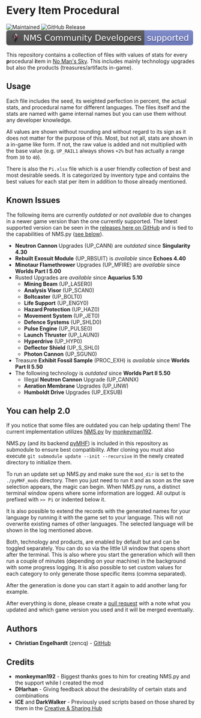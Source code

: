 # Every Item Procedural

![Maintained](https://img.shields.io/maintenance/yes/2025)
![GitHub Release](https://img.shields.io/github/v/release/zencq/Pi?display_name=release)
[![Supported by the No Man's Sky Community Developers & Designers](https://raw.githubusercontent.com/NMSCD/About/master/badge/purple.svg)](https://nmscd.com/)

This repository contains a collection of files with values of stats for every
**p**rocedural **i**tem in [No Man's Sky](https://www.nomanssky.com/). This includes
mainly technology upgrades but also the products (treasures/artifacts in-game).

## Usage

Each file includes the seed, its weighted perfection in percent, the actual stats,
and procedural name for different languages. The files itself and the stats are
named with game internal names but you can use them without any developer knowledge.

All values are shown without rounding and without regard to its sign as it does
not matter for the purpose of this. Most, but not all, stats are shown in a in-game
like form. If not, the raw value is added and not multiplied with the base value
(e.g. `UP_RAIL1` always shows `+2%` but has actually a range from `30` to `40`).

There is also the `Pi.xlsx` file which is a user friendly collection of best and
most desirable seeds. It is categorized by inventory type and contains the best
values for each stat per item in addition to those already mentioned.

## Known Issues

The following items are currently *outdated* or *not available* due to changes in
a newer game version than the one currently supported. The latest supported version
can be seen in the [releases here on GitHub](https://github.com/zencq/Pi/releases)
and is tied to the capabilities of NMS.py ([see below](https://github.com/zencq/Pi?tab=readme-ov-file#you-can-help-20)).

* **Neutron Cannon** Upgrades (UP_CANN) are *outdated* since **Singularity 4.30**
* **Rebuilt Exosuit Module** (UP_RBSUIT) is *available* since **Echoes 4.40**
* **Minotaur Flamethrower** Upgrades (UP_MFIRE) are *available* since **Worlds Part I 5.00**
* Rusted Upgrades are *available* since **Aquarius 5.10**
  * **Mining Beam** (UP_LASER0)
  * **Analysis Visor** (UP_SCAN0)
  * **Boltcaster** (UP_BOLT0)
  * **Life Support** (UP_ENGY0)
  * **Hazard Protection** (UP_HAZ0)
  * **Movement System** (UP_JET0)
  * **Defence Systems** (UP_SHLD0)
  * **Pulse Engine** (UP_PULSE0)
  * **Launch Thruster** (UP_LAUN0)
  * **Hyperdrive** (UP_HYP0)
  * **Deflector Shield** (UP_S_SHL0)
  * **Photon Cannon** (UP_SGUN0)
* Treasure **Exhibit Fossil Sample** (PROC_EXH) is *available* since **Worlds Part II 5.50**
* The following technology is *outdated* since **Worlds Part II 5.50**
  * Illegal **Neutron Cannon** Upgrade (UP_CANNX)
  * **Aeration Membrane** Upgrades (UP_UNW)
  * **Humboldt Drive** Upgrades (UP_EXSUB)

## You can help 2.0

If you notice that some files are outdated you can help updating them! The current
implementation utilizes [NMS.py](https://github.com/monkeyman192/NMS.py) by [monkeyman192](https://github.com/monkeyman192).

NMS.py (and its backend [pyMHF](https://github.com/monkeyman192/pyMHF)) is included
in this repository as submodule to ensure best compatibility. After cloning you
must also execute `git submodule update --init --recursive` in the newly created
directory to initialize them.

To run an update set up NMS.py and make sure the `mod_dir` is set to the `./pyMHF_mods`
directory. Then you just need to run it and as soon as the save selection appears,
the magic can begin. When NMS.py runs, a distinct terminal window opens where some
information are logged. All output is prefixed with `>> Pi` or indented below it.

It is also possible to extend the records with the generated names for your language
by running it with the game set to your language. This will not overwrite existing
names of other languages. The selected language will be shown in the log mentioned
above.

Both, technology and products, are enabled by default but and can be toggled separately.
You can do so via the little UI window that opens short after the terminal. This
is also where you start the generation which will then run a couple of minutes
(depending on your machine) in the background with some progress logging. It is
also possible to set custom values for each category to only generate those specific
items (comma separated).

After the generation is done you can start it again to add another lang for example.

After everything is done, please create a [pull request](https://github.com/zencq/Pi/pulls)
with a note what you updated and which game version you used and it will be merged
eventually.

## Authors

* **Christian Engelhardt** (zencq) - [GitHub](https://github.com/cengelha)

## Credits

* **monkeyman192** - Biggest thanks goes to him for creating NMS.py and the support
  while I created the mod
* **DHarhan** - Giving feedback about the desirability of certain stats and combinations
* **ICE** and **DarkWalker** - Previously used scripts based on those shared by
  them in the [Creative & Sharing Hub](https://discord.gg/RSGQFQv2pP)
